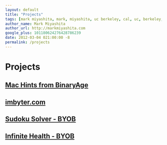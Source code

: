 ```yaml
---
layout: default
title: "Projects"
tags: [mark miyashita, mark, miyashita, uc berkeley, cal, uc, berkeley, university of california, berkeley, computer science, cs, eecs, electrical engineering]
author_name: Mark Miyashita
author_url: http://markmiyashita.com
google_plus: 101180624276428786239
date: 2012-03-04 021:00:00 -8
permalink: /projects
---
```


<h1>Projects</h1>

<h2><a href="/projects/mac-hints-from-binaryage">Mac Hints from BinaryAge</a></h2>
<h2><a href="/projects/imbyter">imbyter.com</a></h2>
<h2><a href="/projects/sudoku-solver">Sudoku Solver - BYOB</a></h2>
<h2><a href="/projects/infinite-health">Infinite Health - BYOB</a></h2>